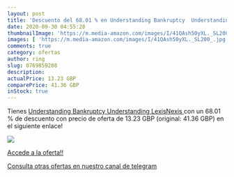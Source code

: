 ```yaml
---
layout: post
title: 'Descuento del 68.01 % en Understanding Bankruptcy  Understanding '
date: 2020-09-30 04:55:28
thumbnailImage: 'https://m.media-amazon.com/images/I/41QAsh50yXL._SL200_.jpg'
images: [ 'https://m.media-amazon.com/images/I/41QAsh50yXL._SL200_.jpg' ]
comments: true
category: ofertas
author: ring
slug: 0769859208
description:
actualPrice: 13.23 GBP
comparePrice: 41.36 GBP
inStock: true
---
```


Tienes [Understanding Bankruptcy  Understanding  LexisNexis  ](https://www.amazon.co.uk/dp/0769859208/?tag=redken01-21) con un 68.01 % de descuento con precio de oferta de 13.23 GBP (original: 41.36 GBP) en el siguiente enlace!

[![](https://m.media-amazon.com/images/I/41QAsh50yXL._SL200_.jpg)](https://www.amazon.co.uk/dp/0769859208/?tag=redken01-21)

[Accede a la oferta!!](https://www.amazon.co.uk/dp/0769859208/?tag=redken01-21)

[Consulta otras ofertas en nuestro canal de telegram](https://t.me/s/ofertas25)
